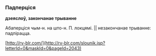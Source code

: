 ### Падперціся
**дзеяслоў, закончанае трыванне**

Абаперціся чым-н. на што-н. П. локцямі. || незакончанае трыванне: падпірацца.

<a rel="author">[http://rv-blr.com/](http://rv-blr.com/slounik.jsp?letterId=0&maskId=0&pageId=2043)</a>

